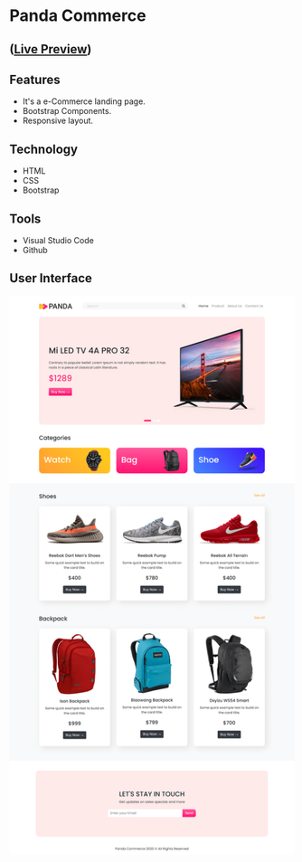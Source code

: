 # Panda Commerce
## ([Live Preview](https://tayab-pabel.github.io/panda-commerce/))
## Features
   - It's a e-Commerce landing page.
   - Bootstrap Components.
   - Responsive layout.
## Technology
   - HTML
   - CSS
   - Bootstrap
## Tools
   - Visual Studio Code
   - Github
## User Interface
![](ui/panda-commerce-ui.png)